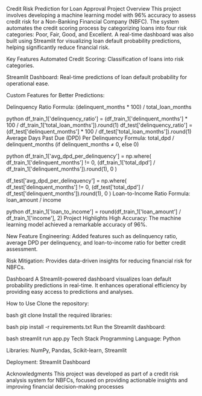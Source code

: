 Credit Risk Prediction for Loan Approval
Project Overview
This project involves developing a machine learning model with 96% accuracy to assess credit risk for a Non-Banking Financial Company (NBFC). The system automates the credit scoring process by categorizing loans into four risk categories: Poor, Fair, Good, and Excellent. A real-time dashboard was also built using Streamlit for visualizing loan default probability predictions, helping significantly reduce financial risk.

Key Features
Automated Credit Scoring: Classification of loans into risk categories.

Streamlit Dashboard: Real-time predictions of loan default probability for operational ease.

Custom Features for Better Predictions:

Delinquency Ratio Formula: (delinquent_months * 100) / total_loan_months

python
df_train_1['delinquency_ratio'] = (df_train_1['delinquent_months'] * 100 / df_train_1['total_loan_months']).round(1)
df_test['delinquency_ratio'] = (df_test['delinquent_months'] * 100 / df_test['total_loan_months']).round(1)
Average Days Past Due (DPD) Per Delinquency Formula: total_dpd / delinquent_months (if delinquent_months ≠ 0, else 0)

python
df_train_1['avg_dpd_per_delinquency'] = np.where(
    df_train_1['delinquent_months'] != 0,
    (df_train_1['total_dpd'] / df_train_1['delinquent_months']).round(1),
    0
)

df_test['avg_dpd_per_delinquency'] = np.where(
    df_test['delinquent_months'] != 0,
    (df_test['total_dpd'] / df_test['delinquent_months']).round(1),
    0
)
Loan-to-Income Ratio Formula: loan_amount / income

python
df_train_1['loan_to_income'] = round(df_train_1['loan_amount'] / df_train_1['income'], 2)
Project Highlights
High Accuracy: The machine learning model achieved a remarkable accuracy of 96%.

New Feature Engineering: Added features such as delinquency ratio, average DPD per delinquency, and loan-to-income ratio for better credit assessment.

Risk Mitigation: Provides data-driven insights for reducing financial risk for NBFCs.

Dashboard
A Streamlit-powered dashboard visualizes loan default probability predictions in real-time. It enhances operational efficiency by providing easy access to predictions and analyses.

How to Use
Clone the repository:

bash
git clone <repository-url>
Install the required libraries:

bash
pip install -r requirements.txt
Run the Streamlit dashboard:

bash
streamlit run app.py
Tech Stack
Programming Language: Python

Libraries: NumPy, Pandas, Scikit-learn, Streamlit

Deployment: Streamlit Dashboard

Acknowledgments
This project was developed as part of a credit risk analysis system for NBFCs, focused on providing actionable insights and improving financial decision-making processes
